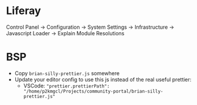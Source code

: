 # Liferay
Control Panel -> Configuration -> System Settings -> Infrastructure -> Javascript Loader -> Explain Module Resolutions

# BSP

- Copy `brian-silly-prettier.js` somewhere
- Update your editor config to use this js instead of the real useful prettier:
  - VSCode: `"prettier.prettierPath": "/home/p2kmgcl/Projects/community-portal/brian-silly-prettier.js"`
